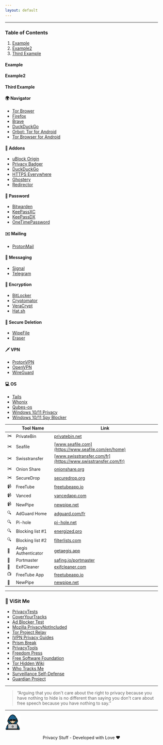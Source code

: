 ```yaml
---
layout: default
---
```

---

### Table of Contents
1. [Example](#example)
2. [Example2](#example2)
3. [Third Example](#third-example)

#### Example
#### Example2
#### Third Example

#### 🌍 Navigator

- [Tor Brower](https://www.torproject.org)   
- [Firefox](https://www.mozilla.org/fr/firefox)
- [Brave](https://brave.com/fr)
- [DuckDuckGo](https://duckduckgo.com)
- [Orbot: Tor for Android](https://play.google.com/store/apps/details?id=org.torproject.android&hl=en_US&gl=US)
- [Tor Browser for Android](https://play.google.com/store/apps/details?id=org.torproject.torbrowser)

#### 🧩 Addons

- [uBlock Origin](https://addons.mozilla.org/fr/firefox/addon/ublock-origin/)
- [Privacy Badger](https://addons.mozilla.org/fr/firefox/addon/privacy-badger17/)
- [DuckDuckGo](https://addons.mozilla.org/fr/firefox/addon/duckduckgo-for-firefox/)
- [HTTPS Everywhere](https://addons.mozilla.org/fr/firefox/addon/https-everywhere)
- [Ghostery](https://addons.mozilla.org/fr/firefox/addon/ghostery/)
- [Redirector](https://addons.mozilla.org/fr/firefox/addon/redirector)

#### 🔑 Password

- [Bitwarden](https://bitwarden.com)
- [KeePassXC](https://keepassxc.org)
- [KeePassDX](https://www.keepassdx.com)
- [OneTimePassword](https://onetimesecret.com)

#### ✉️ Mailing

- [ProtonMail](https://protonmail.com)

#### 📡 Messaging

- [Signal](https://www.signal.org)
- [Telegram](https://telegram.org)

#### 🔐 Encryption

- [BitLocker](https://docs.microsoft.com/en-us/windows/security/information-protection/bitlocker/bitlocker-overview)
- [Cryptomator](https://cryptomator.org)
- [VeraCrypt](https://www.veracrypt.fr/code/VeraCrypt)
- [Hat.sh](https://hat.sh)

#### 🧹 Secure Deletion

- [WipeFile](https://www.gaijin.at/en/software/wipefile)
- [Eraser](https://eraser.heidi.ie)

#### 🗡️ VPN

- [ProtonVPN](https://protonvpn.com)
- [OpenVPN](https://openvpn.net)
- [WireGuard](https://www.wireguard.com)

#### 💻 OS

- [Tails](https://tails.boum.org)
- [Whonix](https://www.whonix.org)
- [Qubes-os](https://www.qubes-os.org)
- [Windows 10/11 Privacy](https://www.oo-software.com/en/shutup10)
- [Windows 10/11 Spy Blocker](https://crazymax.dev/WindowsSpyBlocker)

|  | Tool Name | Link |
|--|-----------|------|
|✂️| PrivateBin | [privatebin.net](https://privatebin.net) |
|✂️| Seafile | [www.seafile.com](https://www.seafile.com/en/home) |
|✂️| Swisstransfer | [www.swisstransfer.com/fr](https://www.swisstransfer.com/fr) |
|✂️| Onion Share | [onionshare.org](https://onionshare.org) |
|✂️| SecureDrop | [securedrop.org](https://securedrop.org) |
|📹| FreeTube | [freetubeapp.io](https://freetubeapp.io) |
|📹| Vanced   | [vancedapp.com](https://vancedapp.com) |
|📹| NewPipe  | [newpipe.net](https://newpipe.net) |
|🔍| AdGuard Home | [adguard.com/fr](https://adguard.com/fr/adguard-home/overview.html) |
|🔍| Pi-hole | [pi-hole.net](https://pi-hole.net) |
|🔍| Blocking list #1 | [energized.pro](https://energized.pro) |
|🔍| Blocking list #2 | [filterlists.com](https://filterlists.com) |
|🔐| Aegis Authenticator | [getaegis.app](https://getaegis.app) |
|🧱| Portmaster | [safing.io/portmaster](https://safing.io/portmaster) |
|🧹| ExifCleaner | [exifcleaner.com](https://exifcleaner.com) |
|📺| FreeTube App | [freetubeapp.io](https://freetubeapp.io) |
|📱| NewPipe | [newpipe.net](https://newpipe.net/) |

---

### 🔗 ViSit Me

 - [PrivacyTests](https://privacytests.org/)
 - [CoverYourTracks](https://coveryourtracks.eff.org/)
 - [Ad Blocker Test](https://d3ward.github.io/toolz/adblock.html)
 - [Mozilla PrivacyNotIncluded](https://foundation.mozilla.org/fr/privacynotincluded/)
 - [Tor Project Relay](https://community.torproject.org/relay/)
 - [IVPN Privacy Guides](https://www.ivpn.net/privacy-guides)
 - [Prism Break](https://prism-break.org/en/)
 - [PrivacyTools](https://www.privacytools.io/)
 - [Freedom Press](https://freedom.press/)
 - [Free Software Foundation](https://www.fsf.org/)
 - [Tor Hidden Wiki](https://thehiddenwiki.org/)
 - [Who Tracks Me](https://whotracks.me/)
 - [Surveillance Self-Defense](https://ssd.eff.org/)
 - [Guardian Project](https://guardianproject.github.io/haven/)
  
<hr>

> “Arguing that you don't care about the right to privacy because you have nothing to hide is no different than saying you don't care about free speech because you have nothing to say.”

<hr>

<img src="./img/privacy-stuff.png" alt="privacy" width="50" height="50"> 
<p align="center"> Privacy Stuff - Developed with Love ❤ </p>
